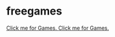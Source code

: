 # freegames
<a href="https://deepakprajapat31.github.io/freegames/Free-Gamess">Click me for Games.
<a href="https://deepakprajapat31.github.io/freegames/_html_">Click me for Games.
